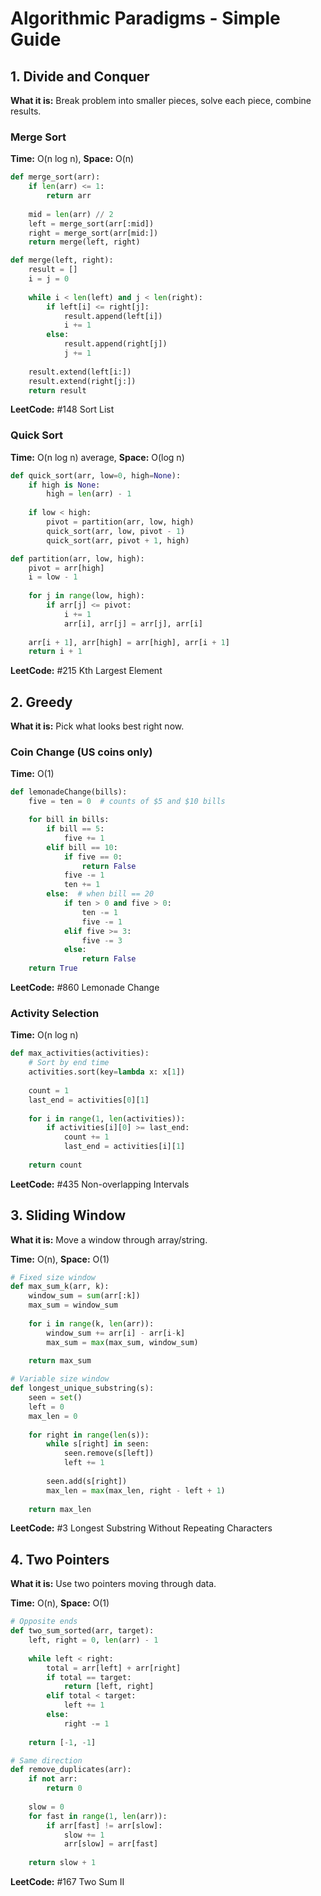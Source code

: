 # Algorithmic Paradigms - Simple Guide

## 1. Divide and Conquer
**What it is:** Break problem into smaller pieces, solve each piece, combine results.

### Merge Sort
**Time:** O(n log n), **Space:** O(n)
```python
def merge_sort(arr):
    if len(arr) <= 1:
        return arr
    
    mid = len(arr) // 2
    left = merge_sort(arr[:mid])
    right = merge_sort(arr[mid:])
    return merge(left, right)

def merge(left, right):
    result = []
    i = j = 0
    
    while i < len(left) and j < len(right):
        if left[i] <= right[j]:
            result.append(left[i])
            i += 1
        else:
            result.append(right[j])
            j += 1
    
    result.extend(left[i:])
    result.extend(right[j:])
    return result
```
**LeetCode:** #148 Sort List

### Quick Sort
**Time:** O(n log n) average, **Space:** O(log n)
```python
def quick_sort(arr, low=0, high=None):
    if high is None:
        high = len(arr) - 1
    
    if low < high:
        pivot = partition(arr, low, high)
        quick_sort(arr, low, pivot - 1)
        quick_sort(arr, pivot + 1, high)

def partition(arr, low, high):
    pivot = arr[high]
    i = low - 1
    
    for j in range(low, high):
        if arr[j] <= pivot:
            i += 1
            arr[i], arr[j] = arr[j], arr[i]
    
    arr[i + 1], arr[high] = arr[high], arr[i + 1]
    return i + 1
```
**LeetCode:** #215 Kth Largest Element

## 2. Greedy
**What it is:** Pick what looks best right now.

### Coin Change (US coins only)
**Time:** O(1)
```python
def lemonadeChange(bills):
    five = ten = 0  # counts of $5 and $10 bills

    for bill in bills:
        if bill == 5:
            five += 1
        elif bill == 10:
            if five == 0:
                return False
            five -= 1
            ten += 1
        else:  # when bill == 20
            if ten > 0 and five > 0:
                ten -= 1
                five -= 1
            elif five >= 3:
                five -= 3
            else:
                return False
    return True

```
**LeetCode:** #860 Lemonade Change

### Activity Selection
**Time:** O(n log n)
```python
def max_activities(activities):
    # Sort by end time
    activities.sort(key=lambda x: x[1])
    
    count = 1
    last_end = activities[0][1]
    
    for i in range(1, len(activities)):
        if activities[i][0] >= last_end:
            count += 1
            last_end = activities[i][1]
    
    return count
```
**LeetCode:** #435 Non-overlapping Intervals

## 3. Sliding Window
**What it is:** Move a window through array/string.

**Time:** O(n), **Space:** O(1)
```python
# Fixed size window
def max_sum_k(arr, k):
    window_sum = sum(arr[:k])
    max_sum = window_sum
    
    for i in range(k, len(arr)):
        window_sum += arr[i] - arr[i-k]
        max_sum = max(max_sum, window_sum)
    
    return max_sum

# Variable size window
def longest_unique_substring(s):
    seen = set()
    left = 0
    max_len = 0
    
    for right in range(len(s)):
        while s[right] in seen:
            seen.remove(s[left])
            left += 1
        
        seen.add(s[right])
        max_len = max(max_len, right - left + 1)
    
    return max_len
```
**LeetCode:** #3 Longest Substring Without Repeating Characters

## 4. Two Pointers
**What it is:** Use two pointers moving through data.

**Time:** O(n), **Space:** O(1)
```python
# Opposite ends
def two_sum_sorted(arr, target):
    left, right = 0, len(arr) - 1
    
    while left < right:
        total = arr[left] + arr[right]
        if total == target:
            return [left, right]
        elif total < target:
            left += 1
        else:
            right -= 1
    
    return [-1, -1]

# Same direction
def remove_duplicates(arr):
    if not arr:
        return 0
    
    slow = 0
    for fast in range(1, len(arr)):
        if arr[fast] != arr[slow]:
            slow += 1
            arr[slow] = arr[fast]
    
    return slow + 1
```
**LeetCode:** #167 Two Sum II